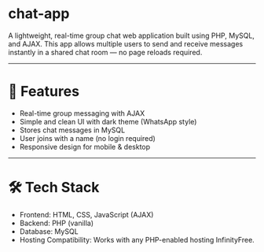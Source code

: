 # chat-app

A lightweight, real-time group chat web application built using PHP, MySQL, and AJAX. This app allows multiple users to send and receive messages instantly in a shared chat room — no page reloads required.

----------------------------------------------------------------------------------------------------------

# 🚀 Features
- Real-time group messaging with AJAX
- Simple and clean UI with dark theme (WhatsApp style)
- Stores chat messages in MySQL
- User joins with a name (no login required)
- Responsive design for mobile & desktop

-------------------------------------------------------------------------------------------------------------

# 🛠️ Tech Stack
- Frontend: HTML, CSS, JavaScript (AJAX)
- Backend: PHP (vanilla)
- Database: MySQL
- Hosting Compatibility: Works with any PHP-enabled hosting InfinityFree.
